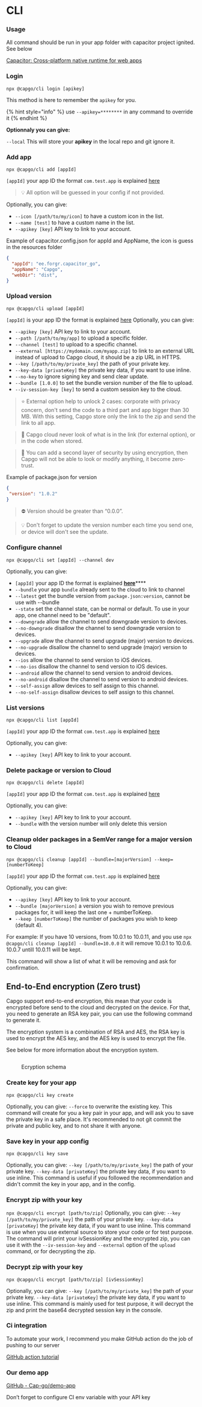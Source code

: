 # CLI

### Usage

All command should be run in your app folder with capacitor project ignited. See below

[Capacitor: Cross-platform native runtime for web apps](https://capacitorjs.com/docs/getting-started)

### **Login**

`npx @capgo/cli login [apikey]`&#x20;

This method is here to remember the `apikey` for you.&#x20;

{% hint style="info" %}
use `--apikey=********` in any command to override it
{% endhint %}

**Optionnaly you can give:**

`--local` This will store your **apikey** in the local repo and git ignore it.&#x20;

### **Add app**

`npx @capgo/cli add [appId]`&#x20;

`[appId]` your app ID the format `com.test.app` is explained [here](https://capacitorjs.com/docs/cli/init)

> 💡 All option will be guessed in your config if not provided.

Optionally, you can give:

* `--icon [/path/to/my/icon]` to have a custom icon in the list.
* `--name [test]` to have a custom name in the list.
* `--apikey [key]` API key to link to your account.

Example of capacitor.config.json for appId and AppName, the icon is guess in the resources folder

```json
{
  "appId": "ee.forgr.capacitor_go",
  "appName": "Capgo",
  "webDir": "dist",
}
```

### Upload **version**

`npx @capgo/cli upload [appId]`&#x20;

`[appId]` is your app ID the format is explained [here](https://capacitorjs.com/docs/cli/init) Optionally, you can give:

* `--apikey [key]` API key to link to your account.
* `--path [/path/to/my/app]` to upload a specific folder.
* `--channel [test]` to upload to a specific channel.
* `--external [https://mydomain.com/myapp.zip]` to link to an external URL instead of upload to Capgo cloud, it should be a zip URL in HTTPS.
* `--key [/path/to/my/private_key]` the path of your private key.
* `--key-data [privateKey]` the private key data, if you want to use inline.
* `--no-key` to ignore signing key and send clear update.
* `--bundle [1.0.0]` to set the bundle version number of the file to upload.
* `--iv-session-key [key]` to send a custom session key to the cloud.

> ⭐️ External option help to unlock 2 cases: corporate with privacy concern, don't send the code to a third part and app bigger than 30 MB. With this setting, Capgo store only the link to the zip and send the link to all app.

> 👀 Capgo cloud never look of what is in the link (for external option), or in the code when stored.&#x20;

> 🔑 You can add a second layer of security by using encryption, then Capgo will not be able to look or modify anything, it become zero-trust.

Example of package.json for version

```json
{
 "version": "1.0.2"
}
```

> ⛔ Version should be greater than “0.0.0”.

> 💡 Don't forget to update the version number each time you send one, or device will don't see the update.

### **Configure channel**

`npx @capgo/cli set [appId] --channel dev`&#x20;

Optionally, you can give:

* `[appId]` your app ID the format is explained [**here**](https://capacitorjs.com/docs/cli/commands/init)****
* `--bundle` your app `bundle` already sent to the cloud to link to channel
* `--latest` get the bundle version from `package.json:version`, cannot be use with --bundle
* `--state` set the channel state, can be normal or default. To use in your app, one channel need to be "default".
* `--downgrade` allow the channel to send downgrade version to devices.
* `--no-downgrade` disallow the channel to send downgrade version to devices.
* `--upgrade` allow the channel to send upgrade (major) version to devices.
* `--no-upgrade` disallow the channel to send upgrade (major) version to devices.
* `--ios` allow the channel to send version to iOS devices.
* `--no-ios` disallow the channel to send version to iOS devices.
* `--android` allow the channel to send version to android devices.
* `--no-android` disallow the channel to send version to android devices.
* `--self-assign` allow devices to self assign to this channel.
* `--no-self-assign` disallow devices to self assign to this channel.

### **List versions**

`npx @capgo/cli list [appId]`&#x20;

`[appId]` your app ID the format `com.test.app` is explained [here](https://capacitorjs.com/docs/cli/init)

Optionally, you can give:

* `--apikey [key]` API key to link to your account.

### **Delete package or version to Cloud**

`npx @capgo/cli delete [appId]`

`[appId]` your app ID the format `com.test.app` is explained [here](https://capacitorjs.com/docs/cli/init)

Optionally, you can give:

* `--apikey [key]` API key to link to your account.
* `--bundle` with the version number will only delete this version

### Cleanup older packages in a SemVer range for a major version to Cloud

`npx @capgo/cli cleanup [appId] --bundle=[majorVersion] --keep=[numberToKeep]`

`[appId]` your app ID the format `com.test.app` is explained [here](https://capacitorjs.com/docs/cli/init)

Optionally, you can give:

* `--apikey [key]` API key to link to your account.
* `--bundle [majorVersion]` a version you wish to remove previous packages for, it will keep the last one + numberToKeep.
* `--keep [numberToKeep]` the number of packages you wish to keep (default 4).

For example: If you have 10 versions, from 10.0.1 to 10.0.11, and you use `npx @capgo/cli cleanup [appId] --bundle=10.0.0` it will remove 10.0.1 to 10.0.6. 10.0.7 untill 10.0.11 will be kept.

This command will show a list of what it will be removing and ask for confirmation.

## End-to-End encryption (Zero trust)

Capgo support end-to-end encryption, this mean that your code is encrypted before send to the cloud and decrypted on the device. For that, you need to generate an RSA key pair, you can use the following command to generate it.

The encryption system is a combination of RSA and AES, the RSA key is used to encrypt the AES key, and the AES key is used to encrypt the file.

See below for more information about the encryption system.

<figure><img src="../.gitbook/assets/crypto_explained.png" alt=""><figcaption><p>Ecryption schema</p></figcaption></figure>

### Create key for your app

`npx @capgo/cli key create`

Optionally, you can give: `--force` to overwrite the existing key. This command will create for you a key pair in your app, and will ask you to save the private key in a safe place. It's recommended to not git commit the private and public key, and to not share it with anyone.

### Save key in your app config

`npx @capgo/cli key save`

Optionally, you can give: `--key [/path/to/my/private_key]` the path of your private key. `--key-data [privateKey]` the private key data, if you want to use inline. This command is useful if you followed the recommendation and didn't commit the key in your app, and in the config.

### Encrypt zip with your key

`npx @capgo/cli encrypt [path/to/zip]` Optionally, you can give: `--key [/path/to/my/private_key]` the path of your private key. `--key-data [privateKey]` the private key data, if you want to use inline. This command is use when you use external source to store your code or for test purpose. The command will print your ivSessionKey and the encrypted zip, you can use it with the `--iv-session-key` and `--external` option of the `upload` command, or for decrypting the zip.

### Decrypt zip with your key

`npx @capgo/cli encrypt [path/to/zip] [ivSessionKey]`

Optionally, you can give: `--key [/path/to/my/private_key]` the path of your private key. `--key-data [privateKey]` the private key data, if you want to use inline. This command is mainly used for test purpose, it will decrypt the zip and print the base64 decrypted session key in the console.

### Ci integration

To automate your work, I recommend you make GitHub action do the job of pushing to our server

[GitHub action tutorial](https://capgo.app/blog/automatic-build-and-release-with-github-actions)

### Our demo app

[GitHub - Cap-go/demo-app](https://github.com/Cap-go/demo-app)

Don’t forget to configure CI env variable with your API key
